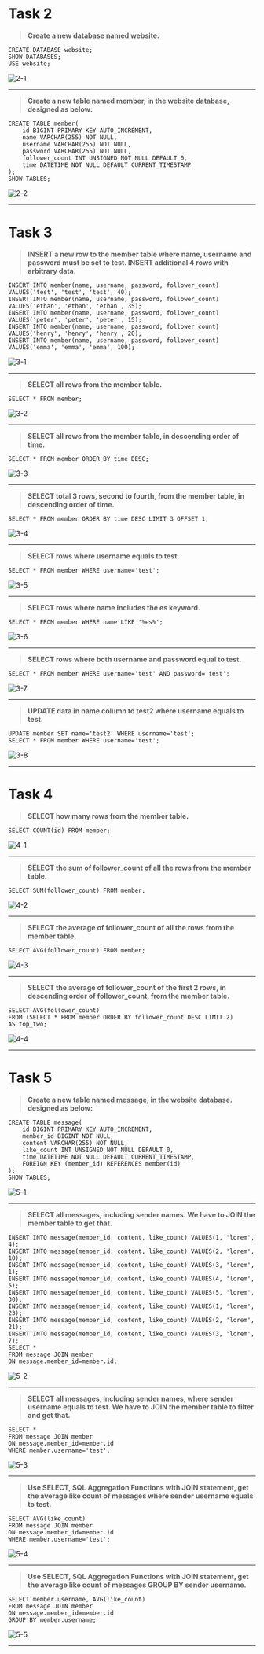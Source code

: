 # Task 2

> **Create a new database named website.**

    CREATE DATABASE website;
    SHOW DATABASES;
    USE website;

![2-1](./images/2-1.png)

---

> **Create a new table named member, in the website database, designed as below:**

    CREATE TABLE member(
        id BIGINT PRIMARY KEY AUTO_INCREMENT,
        name VARCHAR(255) NOT NULL,
        username VARCHAR(255) NOT NULL,
        password VARCHAR(255) NOT NULL,
        follower_count INT UNSIGNED NOT NULL DEFAULT 0,
        time DATETIME NOT NULL DEFAULT CURRENT_TIMESTAMP
    );
    SHOW TABLES;

![2-2](./images/2-2.png)

---

# Task 3

> **INSERT a new row to the member table where name, username and password must be set to test. INSERT additional 4 rows with arbitrary data.**

    INSERT INTO member(name, username, password, follower_count)
    VALUES('test', 'test', 'test', 40);
    INSERT INTO member(name, username, password, follower_count)
    VALUES('ethan', 'ethan', 'ethan', 35);
    INSERT INTO member(name, username, password, follower_count)
    VALUES('peter', 'peter', 'peter', 15);
    INSERT INTO member(name, username, password, follower_count)
    VALUES('henry', 'henry', 'henry', 20);
    INSERT INTO member(name, username, password, follower_count)
    VALUES('emma', 'emma', 'emma', 100);

![3-1](./images/3-1.png)

---

> **SELECT all rows from the member table.**

    SELECT * FROM member;

![3-2](./images/3-2.png)

---

> **SELECT all rows from the member table, in descending order of time.**

    SELECT * FROM member ORDER BY time DESC;

![3-3](./images/3-3.png)

---

> **SELECT total 3 rows, second to fourth, from the member table, in descending order of time.**

    SELECT * FROM member ORDER BY time DESC LIMIT 3 OFFSET 1;

![3-4](./images/3-4.png)

---

> **SELECT rows where username equals to test.**

    SELECT * FROM member WHERE username='test';

![3-5](./images/3-5.png)

---

> **SELECT rows where name includes the es keyword.**

    SELECT * FROM member WHERE name LIKE '%es%';

![3-6](./images/3-6.png)

---

> **SELECT rows where both username and password equal to test.**

    SELECT * FROM member WHERE username='test' AND password='test';

![3-7](./images/3-7.png)

---

> **UPDATE data in name column to test2 where username equals to test.**

    UPDATE member SET name='test2' WHERE username='test';
    SELECT * FROM member WHERE username='test';

![3-8](./images/3-8.png)

---

# Task 4

> **SELECT how many rows from the member table.**

    SELECT COUNT(id) FROM member;

![4-1](./images/4-1.png)

---

> **SELECT the sum of follower_count of all the rows from the member table.**

    SELECT SUM(follower_count) FROM member;

![4-2](./images/4-2.png)

---

> **SELECT the average of follower_count of all the rows from the member table.**

    SELECT AVG(follower_count) FROM member;

![4-3](./images/4-3.png)

---

> **SELECT the average of follower_count of the first 2 rows, in descending order of follower_count, from the member table.**

    SELECT AVG(follower_count)
    FROM (SELECT * FROM member ORDER BY follower_count DESC LIMIT 2)
    AS top_two;

![4-4](./images/4-4.png)

---

# Task 5

> **Create a new table named message, in the website database. designed as below:**

    CREATE TABLE message(
        id BIGINT PRIMARY KEY AUTO_INCREMENT,
        member_id BIGINT NOT NULL,
        content VARCHAR(255) NOT NULL,
        like_count INT UNSIGNED NOT NULL DEFAULT 0,
        time DATETIME NOT NULL DEFAULT CURRENT_TIMESTAMP,
        FOREIGN KEY (member_id) REFERENCES member(id)
    );
    SHOW TABLES;

![5-1](./images/5-1.png)

---

> **SELECT all messages, including sender names. We have to JOIN the member table to get that.**

    INSERT INTO message(member_id, content, like_count) VALUES(1, 'lorem', 4);
    INSERT INTO message(member_id, content, like_count) VALUES(2, 'lorem', 10);
    INSERT INTO message(member_id, content, like_count) VALUES(3, 'lorem', 1);
    INSERT INTO message(member_id, content, like_count) VALUES(4, 'lorem', 5);
    INSERT INTO message(member_id, content, like_count) VALUES(5, 'lorem', 30);
    INSERT INTO message(member_id, content, like_count) VALUES(1, 'lorem', 23);
    INSERT INTO message(member_id, content, like_count) VALUES(2, 'lorem', 21);
    INSERT INTO message(member_id, content, like_count) VALUES(3, 'lorem', 7);
    SELECT *
    FROM message JOIN member
    ON message.member_id=member.id;

![5-2](./images/5-2.png)

---

> **SELECT all messages, including sender names, where sender username equals to test. We have to JOIN the member table to filter and get that.**

    SELECT *
    FROM message JOIN member
    ON message.member_id=member.id
    WHERE member.username='test';

![5-3](./images/5-3.png)

---

> **Use SELECT, SQL Aggregation Functions with JOIN statement, get the average like count of messages where sender username equals to test.**

    SELECT AVG(like_count)
    FROM message JOIN member
    ON message.member_id=member.id
    WHERE member.username='test';

![5-4](./images/5-4.png)

---

> **Use SELECT, SQL Aggregation Functions with JOIN statement, get the average like count of messages GROUP BY sender username.**

    SELECT member.username, AVG(like_count)
    FROM message JOIN member
    ON message.member_id=member.id
    GROUP BY member.username;

![5-5](./images/5-5.png)

---
